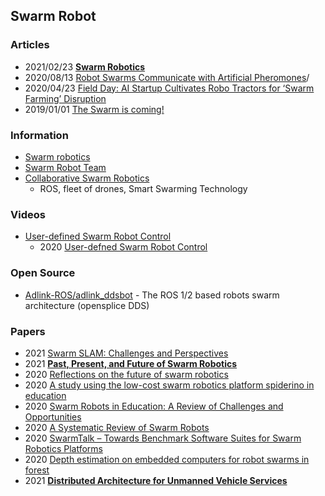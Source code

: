 ## Swarm Robot


### Articles
- 2021/02/23 [**Swarm Robotics**](https://medium.com/the-treatise/swarm-robotics-81091720df94)
- 2020/08/13 [Robot Swarms Communicate with Artificial Pheromones](https://sitn.hms.harvard.edu/flash/2020/robot-swarms-communicate-with-artificial-pheromones/)/
- 2020/04/23 [Field Day: AI Startup Cultivates Robo Tractors for ‘Swarm Farming’ Disruption](https://blogs.nvidia.com/blog/2020/04/23/rabbit-tractors-swarm-farming/)
- 2019/01/01 [The Swarm is coming!](https://momath.org/home/robot-swarm/)


### Information
- [Swarm robotics](https://en.wikipedia.org/wiki/Swarm_robotics)
- [Swarm Robot Team](http://www.jaist.ac.jp/robot/research/swarmrobot/swarmrobot.php)
- [Collaborative Swarm Robotics](https://www.humanitas.io/collaborative-robotics)
    - ROS, fleet of drones, Smart Swarming Technology


### Videos
- [User-defined Swarm Robot Control](https://www.youtube.com/watch?v=RfzAkW34J78)
    - 2020 [User-defned Swarm Robot Control](http://shape.stanford.edu/research/SwarmControl/SwarmControl.pdf)


### Open Source
- [Adlink-ROS/adlink_ddsbot](https://github.com/Adlink-ROS/adlink_ddsbot) - The ROS 1/2 based robots swarm architecture (opensplice DDS)


### Papers
- 2021 [Swarm SLAM: Challenges and Perspectives](https://www.frontiersin.org/articles/10.3389/frobt.2021.618268/full)
- 2021 [**Past, Present, and Future of Swarm Robotics**](https://arxiv.org/abs/2101.00671)
- 2020 [Reflections on the future of swarm robotics](https://robotics.sciencemag.org/content/5/49/eabe4385)
- 2020 [A study using the low-cost swarm robotics platform spiderino in education](https://www.sciencedirect.com/science/article/pii/S2666557320300033)
- 2020 [Swarm Robots in Education: A Review of Challenges and Opportunities](https://dl.acm.org/doi/abs/10.1145/3406499.3418755)
- 2020 [A Systematic Review of Swarm Robots](https://www.journalcjast.com/index.php/CJAST/article/view/30719)
- 2020 [SwarmTalk – Towards Benchmark Software Suites for Swarm Robotics Platforms](https://robotics.northwestern.edu/documents/publications/2020aamas_yzhang.pdf)
- 2020 [Depth estimation on embedded computers for robot swarms in forest](https://arxiv.org/abs/2012.02907)
- 2021 [**Distributed Architecture for Unmanned Vehicle Services**](https://www.mdpi.com/1424-8220/20/17/4836/pdf)



